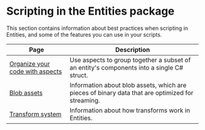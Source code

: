 # Scripting in the Entities package

This section contains information about best practices when scripting in Entities, and some of the features you can use in your scripts.

|**Page**|**Description**|
|---|---|
|[Organize your code with aspects](aspects-intro.md)|Use aspects to group together a subset of an entity's components into a single C# struct. |
|[Blob assets](blob-assets-intro.md)|Information about blob assets, which are pieces of binary data that are optimized for streaming.|
|[Transform system](transforms-intro.md)|Information about how transforms work in Entities.|